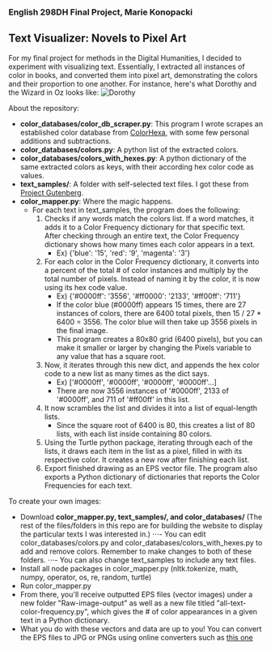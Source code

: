 ### English 298DH Final Project, Marie Konopacki
## Text Visualizer: Novels to Pixel Art

For my final project for methods in the Digital Humanities, I decided to experiment with visualizing text. Essentially, I extracted all instances of color in books, and converted them into pixel art, demonstrating the colors and their proportion to one another. For instance, here's what Dorothy and the Wizard in Oz looks like:
![Dorothy](https://text-visualizer.netlify.app/static/cfcb060f319a38bf023110559254ed48/aac8d/dorothy-and-the-wizard-of-oz.jpg)

About the repository:
  - **color_databases/color_db_scraper.py**: This program I wrote scrapes an established color database from [ColorHexa](https://www.colorhexa.com/color-names), with some few personal additions and subtractions. 
  - **color_databases/colors.py**: A python list of the extracted colors.
  - **color_databases/colors_with_hexes.py**: A python dictionary of the same extracted colors as keys, with their according hex color code as values. 
  - **text_samples/**: A folder with self-selected text files. I got these from [Project Gutenberg](https://www.gutenberg.org/). 
  - **color_mapper.py**: Where the magic happens. 
    - For each text in text_samples, the program does the following:
      1. Checks if any words match the colors list. If a word matches, it adds it to a Color Frequency dictionary for that specific text. After checking through an entire text, the Color Frequency dictionary shows how many times each color appears in a text.     
          - Ex) {'blue': '15', 'red': '9', 'magenta': '3'}
      2. For each color in the Color Frequency dictionary, it converts into a percent of the total # of color instances and multiply by the total number of pixels. Instead of naming it by the color, it is now using its hex code value.
          - Ex) {'#0000ff': '3556', '#ff0000': '2133', '#ff00ff': '711'}
          - If the color blue (#0000ff) appears 15 times, there are 27 instances of colors, there are 6400 total pixels, then 15 / 27 * 6400 = 3556. The color blue will then take up 3556 pixels in the final image.
          - This program creates a 80x80 grid (6400 pixels), but you can make it smaller or larger by changing the Pixels variable to any value that has a square root. 
      3. Now, it iterates through this new dict, and appends the hex color code to a new list as many times as the dict says. 
          - Ex) ['#0000ff', '#0000ff', '#0000ff', '#0000ff'...]
          - There are now 3556 instances of '#0000ff', 2133 of '#0000ff', and 711 of '#ff00ff' in this list.
      4. It now scrambles the list and divides it into a list of equal-length lists. 
         - Since the square root of 6400 is 80, this creates a list of 80 lists, with each list inside containing 80 colors. 
      5. Using the Turtle python package, iterating through each of the lists, it draws each item in the list as a pixel, filled in with its respective color. It creates a new row after finishing each list. 
      6. Export finished drawing as an EPS vector file. The program also exports a Python dictionary of dictionaries that reports the Color Frequencies for each text. 

  
To create your own images:
- Download **color_mapper.py, text_samples/, and color_databases/** (The rest of the files/folders in this repo are for building the website to display the particular texts I was interested in.)
  ⋅⋅⋅- You can edit color_databases/colors.py and color_databases/colors_with_hexes.py to add and remove colors. Remember to make changes to both of these folders.
  ⋅⋅⋅- You can also change text_samples to include any text files.
- Install all node packages in color_mapper.py (nltk.tokenize, math, numpy, operator, os, re, random, turtle)
- Run color_mapper.py 
- From there, you'll receive outputted EPS files (vector images) under a new folder "Raw-image-output" as well as a new file titled "all-text-color-frequency.py", which gives the # of color appearances in a given text in a Python dictionary. 
- What you do with these vectors and data are up to you! You can convert the EPS files to JPG or PNGs using online converters such as [this one](https://image.online-convert.com/convert/eps-to-jpg)
